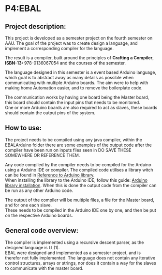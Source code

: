 # P4:EBAL

## Project description:

This project is developed as a semester project on the fourth semester on AAU. The goal of the project was to create design a language, and implement a corresponding compiler for the language.

The result is a compiler, built around the principles of **Crafting a Compiler**, **ISBN-13:** 978-0136067054 and the courses of the semester.

The language designed in this semester is a event based Arduino language, which goal is to abstract away as many details as possible when communicating with multiple Arduino boards. The aim were to help with making home Automation easier, and to remove the boilerplate code.

The communication works by having one board being the Master board, this board should contain the input pins that needs to be monitored.<br>
One or more Arduino boards are also required to act as slaves, these boards should contain the output pins of the system.

## How to use:

The project needs to be compiled using any java compiler, within the EBALArduino folder there are some examples of the output code after the compiler have been run on inputs files seen in DO SAVE THESE SOMEWHERE OR REFERENCE THEM.

Any code compiled by the compiler needs to be compiled for the Arduino using a Arduino IDE or compiler. The compiled code utilises a library witch can be found in [Reference to Arduino library](https://www.youtube.com/watch?v=dQw4w9WgXcQ). <br>
When installing the library to the Arduino IDE, follow this guide: [Arduino library installation](https://www.arduino.cc/en/guide/libraries).
When this is done the output code from the compiler can be run as any other Arduino code.

The output of the compiler will be multiple files, a file for the Master board, and for one each slave. <br>
These needs to be compiled in the Arduino IDE one by one, and then be put on the respective Arduino boards.

## General code overview:
The compiler is implemented using a recursive descent parser, as the designed language is LL(1). <br>
EBAL were designed and implemented as a semester project, and is therefor not fully implemented. The language does not contain any iterative control structures, arrays or strings, nor does it contain a way for the slaves to communicate with the master board. 
